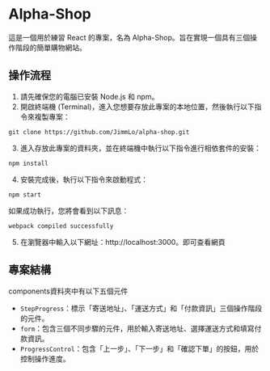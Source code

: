 # Alpha-Shop

這是一個用於練習 React 的專案，名為 Alpha-Shop。旨在實現一個具有三個操作階段的簡單購物網站。

## 操作流程

1. 請先確保您的電腦已安裝 Node.js 和 npm。
2. 開啟終端機 (Terminal)，進入您想要存放此專案的本地位置，然後執行以下指令來複製專案：

```
git clone https://github.com/JimmLo/alpha-shop.git
```

3. 進入存放此專案的資料夾，並在終端機中執行以下指令進行相依套件的安裝：

```
npm install
```

4. 安裝完成後，執行以下指令來啟動程式：

```
npm start
```

如果成功執行，您將會看到以下訊息：

```
webpack compiled successfully
```

5. 在瀏覽器中輸入以下網址：http://localhost:3000。即可查看網頁

## 專案結構

components資料夾中有以下五個元件
- `StepProgress`：標示「寄送地址」、「運送方式」和「付款資訊」三個操作階段的元件。
- `form`：包含三個不同步驟的元件，用於輸入寄送地址、選擇運送方式和填寫付款資訊。
- `ProgressControl`：包含「上一步」、「下一步」和「確認下單」的按鈕，用於控制操作進度。

